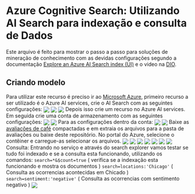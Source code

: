 # Azure Cognitive Search: Utilizando AI Search para indexação e consulta de Dados
Este arquivo é feito para mostrar o passo a passo para soluções de mineração de conhecimento com as devidas configurações segundo a documentação [Explore an Azure AI Search index (UI)](https://microsoftlearning.github.io/mslearn-ai-fundamentals/Instructions/Labs/11-ai-search.html) e o video na [DIO](https://www.dio.me/).

## Criando modelo
Para utilizar este recurso é preciso ir ao [Microsoft Azure](https://azure.microsoft.com/pt-br/), primeiro recurso a ser utilizado é o Azure AI services, crie o AI Search com as seguintes configurações:
<img align="center" src="https://github.com/ThaynaL/Microsoft-Azure-AI-Fundamentals/blob/main/Azure-Cognitive-Search/img/img1.png"/> 
<img align="center" src="https://github.com/ThaynaL/Microsoft-Azure-AI-Fundamentals/blob/main/Azure-Cognitive-Search/img/img2.png"/> 
<img align="center" src="https://github.com/ThaynaL/Microsoft-Azure-AI-Fundamentals/blob/main/Azure-Cognitive-Search/img/img3.png"/> 
Depois isso crie um recurso no Azure AI services.
Em seguida crie uma conta de armazenamento com as seguintes configurações:
<img align="center" src="https://github.com/ThaynaL/Microsoft-Azure-AI-Fundamentals/blob/main/Azure-Cognitive-Search/img/img4.png"/> 
<img align="center" src="https://github.com/ThaynaL/Microsoft-Azure-AI-Fundamentals/blob/main/Azure-Cognitive-Search/img/img5.png"/> 
Para as configurações dentro da conta:
<img align="center" src="https://github.com/ThaynaL/Microsoft-Azure-AI-Fundamentals/blob/main/Azure-Cognitive-Search/img/img6.png"/> 
<img align="center" src="https://github.com/ThaynaL/Microsoft-Azure-AI-Fundamentals/blob/main/Azure-Cognitive-Search/img/img7.png"/>
Baixe as [avaliações de café](https://aka.ms/mslearn-coffee-reviewse) compactadas e em extraia os arquivos para a pasta de avaliações ou baixe deste repositório. No portal do Azure, selecione o contêiner e carregue-as selecionar os arquivos.
<img align="center" src="https://github.com/ThaynaL/Microsoft-Azure-AI-Fundamentals/blob/main/Azure-Cognitive-Search/img/img8.png"/> 
<img align="center" src="https://github.com/ThaynaL/Microsoft-Azure-AI-Fundamentals/blob/main/Azure-Cognitive-Search/img/img9.png"/> 
<img align="center" src="https://github.com/ThaynaL/Microsoft-Azure-AI-Fundamentals/blob/main/Azure-Cognitive-Search/img/img10.png"/> 
<img align="center" src="https://github.com/ThaynaL/Microsoft-Azure-AI-Fundamentals/blob/main/Azure-Cognitive-Search/img/img11.png"/>
<img align="center" src="https://github.com/ThaynaL/Microsoft-Azure-AI-Fundamentals/blob/main/Azure-Cognitive-Search/img/img12.png"/> 
<img align="center" src="https://github.com/ThaynaL/Microsoft-Azure-AI-Fundamentals/blob/main/Azure-Cognitive-Search/img/img13.png"/>
<img align="center" src="https://github.com/ThaynaL/Microsoft-Azure-AI-Fundamentals/blob/main/Azure-Cognitive-Search/img/img14.png"/> 
Consulta:
Entrando no serviço e através do search explorer vamos testar se tudo foi indexado e se a consulta esta funcionando, utilizando os comandos:
`search=*&$count=true`   (  verifica se a indexação esta funcionando e mostra os documentos )
`search=locations:'Chicago'` ( Consulta as ocorrencias acontecidas em Chicado )
`search=sentiment:'negative'` ( Consulta as ocorrencias com sentimento negativo )
<img align="center" src="https://github.com/ThaynaL/Microsoft-Azure-AI-Fundamentals/blob/main/Azure-Cognitive-Search/img/img15.png"/>